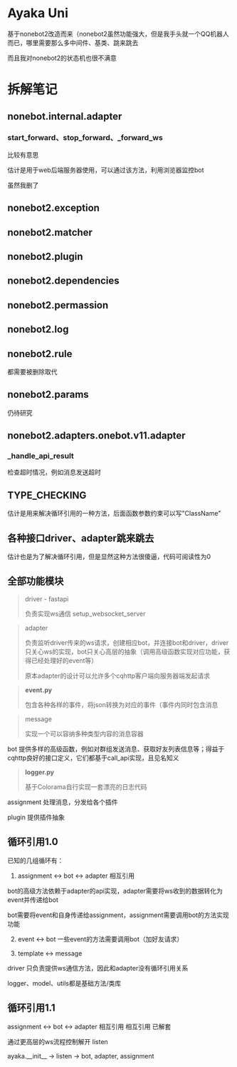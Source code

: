 # Ayaka Uni

基于nonebot2改造而来（nonebot2虽然功能强大，但是我手头就一个QQ机器人而已，哪里需要那么多中间件、基类、跳来跳去

而且我对nonebot2的状态机也很不满意

# 拆解笔记

## nonebot.internal.adapter

### start_forward、stop_forward、_forward_ws

比较有意思

估计是用于web后端服务器使用，可以通过该方法，利用浏览器监控bot

虽然我删了

## nonebot2.exception
## nonebot2.matcher
## nonebot2.plugin
## nonebot2.dependencies
## nonebot2.permassion
## nonebot2.log
## nonebot2.rule

都需要被删除取代

## nonebot2.params

仍待研究

## nonebot2.adapters.onebot.v11.adapter

### _handle_api_result

检查超时情况，例如消息发送超时

## TYPE_CHECKING

估计是用来解决循环引用的一种方法，后面函数参数约束可以写"ClassName"

## 各种接口driver、adapter跳来跳去

估计也是为了解决循环引用，但是显然这种方法很傻逼，代码可阅读性为0

## 全部功能模块

> driver - fastapi
>
> 负责实现ws通信 setup_websocket_server


> adapter
>
> 负责监听driver传来的ws请求，创建相应bot，并连接bot和driver，driver只关心ws的实现，bot只关心高层的抽象（调用高级函数实现对应功能，获得已经处理好的event等）
>
> 原本adapter的设计可以允许多个cqhttp客户端向服务器端发起请求

> **event.py**
>
> 包含各种各样的事件，将json转换为对应的事件（事件内同时包含消息

> message
>
> 实现一个可以容纳多种类型内容的消息容器

bot 提供多样的高级函数，例如对群组发送消息、获取好友列表信息等；得益于cqhttp良好的接口定义，它们都基于call_api实现，且见名知义

> **logger.py**
>
> 基于Colorama自行实现一套漂亮的日志代码

assignment 处理消息，分发给各个插件

plugin 提供插件抽象

## 循环引用1.0

已知的几组循环有：

1. assignment <-> bot <-> adapter 相互引用

bot的高级方法依赖于adapter的api实现，adapter需要将ws收到的数据转化为event并传递给bot

bot需要将event和自身传递给assignment，assignment需要调用bot的方法实现功能

2. event <-> bot 一些event的方法需要调用bot（加好友请求）

3. template <-> message

driver 只负责提供ws通信方法，因此和adapter没有循环引用关系

logger、model、utils都是基础方法/类库

## 循环引用1.1

assignment <-> bot <-> adapter 相互引用 相互引用 已解套

通过更高层的ws流程控制解开 listen

ayaka._\_init__ -> listen -> bot, adapter, assignment



